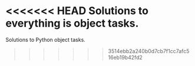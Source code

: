 <<<<<<< HEAD
Solutions to everything is object tasks.
=======
Solutions to Python object tasks.
>>>>>>> 3514ebb2a240b0d7cb7f1cc7afc516eb19b42fd2
